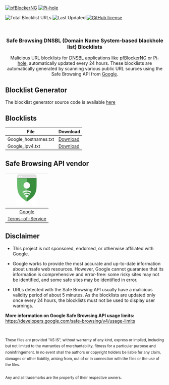 [![pfBlockerNG](https://img.shields.io/badge/pfBlockerNG-212121?style=for-the-badge&logo=pfsense&logoColor=white)](https://docs.netgate.com/pfsense/en/latest/packages/pfblocker.html)
[![Pi-hole](https://img.shields.io/badge/Pi--hole-96060C?style=for-the-badge&logo=pi-hole&logoColor=white)](https://pi-hole.net/)

![Total Blocklist URLs](https://img.shields.io/tokei/lines/github/elliotwutingfeng/Safe-Browsing-DNSBL-Blocklists?label=Total%20Blocklist%20URLS&style=for-the-badge)
![Last Updated](https://img.shields.io/github/last-commit/elliotwutingfeng/Safe-Browsing-DNSBL-Blocklists?label=Last%20Updated&style=for-the-badge)
[![GitHub license](https://img.shields.io/badge/LICENSE-CC0_1.0-GREEN?style=for-the-badge)](https://github.com/elliotwutingfeng/Safe-Browsing-DNSBL-Blocklists/blob/main/LICENSE)

<br />
<div align="center">
  <h3 align="center">Safe Browsing DNSBL (Domain Name System-based blackhole list) Blocklists</h3>

  <p align="center">
    Malicious URL blocklists for <a href="https://en.wikipedia.org/wiki/Domain_Name_System-based_blackhole_list">DNSBL</a> applications like <a href="https://linuxincluded.com/block-ads-malvertising-on-pfsense-using-pfblockerng-dnsbl">pfBlockerNG</a> or <a href="https://pi-hole.net">Pi-hole</a>, automatically updated every 24 hours. These blocklists are automatically generated by scanning various public URL sources using the Safe Browsing API from <a href="https://developers.google.com/safe-browsing">Google</a>.
  </p>
</div>

## Blocklist Generator

The blocklist generator source code is available [here](https://github.com/elliotwutingfeng/Safe-Browsing-DNSBL-Generator)

## Blocklists

| File | Download |
|---|---|
| Google_hostnames.txt | [Download](Google_hostnames.txt?raw=true) |
| Google_ipv4.txt | [Download](Google_ipv4.txt?raw=true) |

## Safe Browsing API vendor

| <a href="https://developers.google.com/safe-browsing"><img height="100px" src="images/google.svg" alt="Google Safe Browsing API" /></a> |
|:-:|
|[Google](https://developers.google.com/safe-browsing)|
|[Terms-of-Service](https://developers.google.com/safe-browsing/terms)|

## Disclaimer

- This project is not sponsored, endorsed, or otherwise affiliated with Google.

- Google works to provide the most accurate and up-to-date information about unsafe web resources. However, Google cannot guarantee that its information is comprehensive and error-free: some risky sites may not be identified, and some safe sites may be identified in error.

- URLs detected with the Safe Browsing API usually have a malicious validity period of about 5 minutes. As the blocklists are updated only once every 24 hours, the blocklists must not be used to display user warnings.

**More information on Google Safe Browsing API usage limits:** https://developers.google.com/safe-browsing/v4/usage-limits

&nbsp;

<sup>These files are provided "AS IS", without warranty of any kind, express or implied, including but not limited to the warranties of merchantability, fitness for a particular purpose and noninfringement. In no event shall the authors or copyright holders be liable for any claim, damages or other liability, arising from, out of or in connection with the files or the use of the files.</sup>

<sub>Any and all trademarks are the property of their respective owners.</sub>
